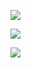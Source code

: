 <p><img src="https://img.shields.io/badge/Android-3DDC84?style=flat-square&logo=Android&logoColor=white"/></p>
<p><img src="https://img.shields.io/badge/SQLite-003B57?style=flat-square&logo=SQLite&logoColor=white"/></a></p>
<img src="https://img.shields.io/badge/Gradle-003B57?style=flat-square&logo=Gradle&logoColor=white"/></a>

<!--
**heetsamber/heetsamber** is a ✨ _special_ ✨ repository because its `README.md` (this file) appears on your GitHub profile.

Here are some ideas to get you started:

- 🔭 I’m currently working on ...
- 🌱 I’m currently learning ...
- 👯 I’m looking to collaborate on ...
- 🤔 I’m looking for help with ...
- 💬 Ask me about ...
- 📫 How to reach me: ...
- 😄 Pronouns: ...
- ⚡ Fun fact: ...
-->
